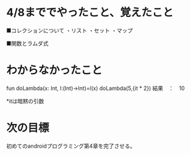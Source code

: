 <h1>4/8まででやったこと、覚えたこと</h1>
■コレクションについて
・リスト
・セット
・マップ

■関数とラムダ式


<h1>わからなかったこと</h1>
fun doLambda(x: Int, l:(Int)->Int)=l(x)
doLambda(5,{it * 2})
結果　：　10

*itは暗黙の引数

<h1>次の目標</h1>
初めてのandroidプログラミング第4章を完了させる。
